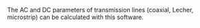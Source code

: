 The AC and DC parameters of transmission lines (coaxial, Lecher, microstrip) can be calculated with this software.